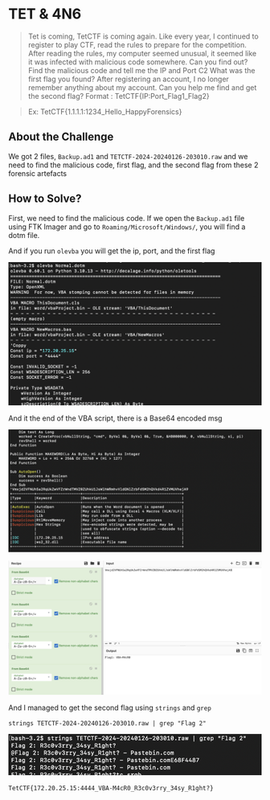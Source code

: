 # TET & 4N6
> Tet is coming, TetCTF is coming again. Like every year, I continued to register to play CTF, read the rules to prepare for the competition. After reading the rules, my computer seemed unusual, it seemed like it was infected with malicious code somewhere. Can you find out?
> Find the malicious code and tell me the IP and Port C2
> What was the first flag you found?
> After registering an account, I no longer remember anything about my account. Can you help me find and get the second flag?
> Format : TetCTF{IP:Port_Flag1_Flag2}

> Ex: TetCTF{1.1.1.1:1234_Hello_HappyForensics}

## About the Challenge
We got 2 files, `Backup.ad1` and `TETCTF-2024-20240126-203010.raw` and we need to find the malicious code, first flag, and the second flag from these 2 forensic artefacts

## How to Solve?

First, we need to find the malicious code. If we open the `Backup.ad1` file using FTK Imager and go to `Roaming/Microsoft/Windows/`, you will find a dotm file.

And if you run `olevba` you will get the ip, port, and the first flag

![ip-port](images/ip-port.png)

And it the end of the VBA script, there is a Base64 encoded msg

![baes64](images/base64.png)

![flag 1](images/flag1.png)

And I managed to get the second flag using `strings` and `grep`

```
strings TETCTF-2024-20240126-203010.raw | grep "Flag 2"
```

![flag 2](images/flag2.png)

```
TetCTF{172.20.25.15:4444_VBA-M4cR0_R3c0v3rry_34sy_R1ght?}
```